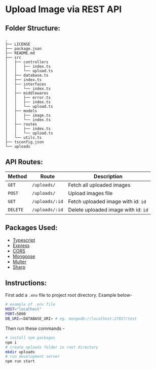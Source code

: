 # Upload Image via REST API

## Folder Structure:

```
.
├── LICENSE
├── package.json
├── README.md
├── src
│   ├── controllers
│   │   ├── index.ts
│   │   └── upload.ts
│   ├── database.ts
│   ├── index.ts
│   ├── interfaces
│   │   └── index.ts
│   ├── middlewares
│   │   ├── error.ts
│   │   ├── index.ts
│   │   └── upload.ts
│   ├── models
│   │   ├── image.ts
│   │   └── index.ts
│   ├── routes
│   │   ├── index.ts
│   │   └── upload.ts
│   └── utils.ts
├── tsconfig.json
└── uploads
```

## API Routes:

| Method   | Route          | Description                         |
| -------- | -------------- | ----------------------------------- |
| `GET`    | `/uploads/`    | Fetch all uploaded images           |
| `POST`   | `/uploads/`    | Upload images file                  |
| `GET`    | `/uploads/:id` | Fetch uploaded image with id: `id`  |
| `DELETE` | `/uploads/:id` | Delete uploaded image with id: `id` |

## Packages Used:

- [Typescript](https://www.typescriptlang.org/)
- [Express](https://expressjs.com/)
- [CORS](https://www.npmjs.com/package/cors)
- [Mongoose](https://mongoosejs.com/)
- [Multer](https://github.com/expressjs/multer)
- [Sharp](https://sharp.pixelplumbing.com/)

## Instructions:

First add a `.env` file to project root directory. Example below-

```bash
# example of .env file
HOST="localhost"
PORT=5000
DB_URI=<DATABASE_URI> # eg. mongodb://localhost:27017/test
```

Then run these commands -

```bash
# install npm packages
npm i
# create uploads folder in root directory
mkdir uploads
# run development server
npm run start
```

